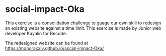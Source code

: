 # social-impact-Oka
This exercise is a consolidation challenge to guage our own skill to redesign an existing website against a time limit.
This exercise is made by Junior web developer Kayalin for Becode.

The redesigned website can be found at https://monoraxxiv.github.io/social-impact-Oka/